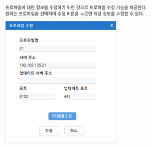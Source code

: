프로파일에 대한 정보를 수정하기 위한 것으로 프로파일 수정 기능을 제공한다.  
원하는 프로파일을 선택하여 수정 버튼을 누르면 해당 정보를 수정할 수 있다.
 
![프로파일 수정](image-2.png)